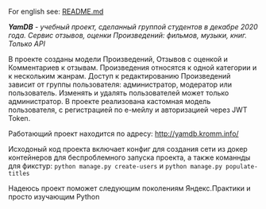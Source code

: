 For english see: [README.md](README.md)

_**YamDB** - учебный проект, сделанный группой студентов в декабре 2020 года. 
Сервис отзывов, оценки Произведений: фильмов, музыки, книг. Только API_

В проекте созданы модели Произведений, Отзывов с оценкой и Комментариев к отзывам. 
Произведения относятся к одной категории и к нескольким жанрам. Доступ к редактированию
Произведений зависит от группы пользователя: администратор, модератор или пользователь.
Изменять и удалять пользователей может только администратор. В проекте реализована кастомная
модель пользователя, с регистрацией по е-мейлу и авторизацией через JWT Token.

Работающий проект находится по адресу: http://yamdb.kromm.info/

Исходоный код проекта включает конфиг для создания сети из докер контейнеров
для беспроблемного запуска проекта, а также команнды для фикстур:
`python manage.py create-users` и `python manage.py populate-titles`

Надеюсь проект поможет следующим поколениям Яндекс.Практики и просто изучающим Python